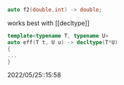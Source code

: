 # 
```c++
auto f2(double,int) -> double;
```

works best with [[decltype]]
```c++
template<typename T, typename U>
auto eff(T t, U u) -> decltype(T*U)
{
...
}
```

2022/05/25::15:58
